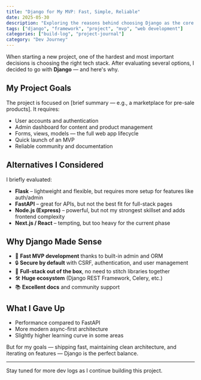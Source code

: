 ```yaml
---
title: "Django for My MVP: Fast, Simple, Reliable"
date: 2025-05-30
description: "Exploring the reasons behind choosing Django as the core framework for my current project."
tags: ["django", "framework", "project", "mvp", "web development"]
categories: ["build-log", "project-journal"]
category: "Dev Journey"
---
```


When starting a new project, one of the hardest and most important decisions is choosing the right tech stack. After evaluating several options, I decided to go with **Django** — and here's why.

## My Project Goals

The project is focused on [brief summary — e.g., a marketplace for pre-sale products]. It requires:

- User accounts and authentication
- Admin dashboard for content and product management
- Forms, views, models — the full web app lifecycle
- Quick launch of an MVP
- Reliable community and documentation

## Alternatives I Considered

I briefly evaluated:

- **Flask** – lightweight and flexible, but requires more setup for features like auth/admin
- **FastAPI** – great for APIs, but not the best fit for full-stack pages
- **Node.js (Express)** – powerful, but not my strongest skillset and adds frontend complexity
- **Next.js / React** – tempting, but too heavy for the current phase

## Why Django Made Sense

- 🚀 **Fast MVP development** thanks to built-in admin and ORM  
- 🔒 **Secure by default** with CSRF, authentication, and user management  
- 🧰 **Full-stack out of the box**, no need to stitch libraries together  
- 🛠️ **Huge ecosystem** (Django REST Framework, Celery, etc.)  
- 📚 **Excellent docs** and community support  

## What I Gave Up

- Performance compared to FastAPI
- More modern async-first architecture
- Slightly higher learning curve in some areas

But for my goals — shipping fast, maintaining clean architecture, and iterating on features — Django is the perfect balance.

---

Stay tuned for more dev logs as I continue building this project.

